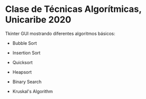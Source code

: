 # Clase de Técnicas Algorítmicas, Unicaribe 2020
Tkinter GUI mostrando diferentes algoritmos básicos:
- Bubble Sort
- Insertion Sort
- Quicksort
- Heapsort

- Binary Search

- Kruskal's Algorithm


